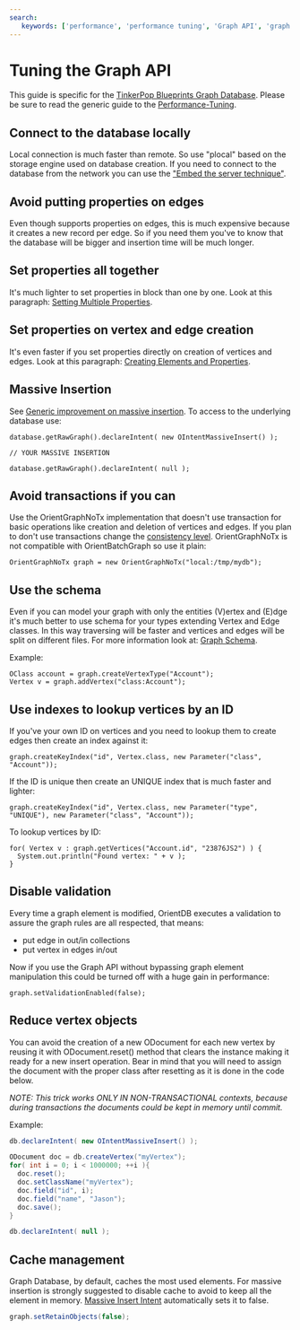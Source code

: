 ```yaml
---
search:
   keywords: ['performance', 'performance tuning', 'Graph API', 'graph']
---
```


# Tuning the Graph API
This guide is specific for the [TinkerPop Blueprints Graph Database](Graph-Database-Tinkerpop.md). Please be sure to read the generic guide to the [Performance-Tuning](Performance-Tuning.md).

## Connect to the database locally

Local connection is much faster than remote. So use "plocal" based on the storage engine used on database creation. If you need to connect to the database from the network you can use the ["Embed the server technique"](Embedded-Server.md).

## Avoid putting properties on edges
Even though supports properties on edges, this is much expensive because it creates a new record per edge. So if you need them you've to know that the database will be bigger and insertion time will be much longer.

## Set properties all together
It's much lighter to set properties in block than one by one. Look at this paragraph: [Setting Multiple Properties](Graph-VE.md#setting-multiple-properties).

## Set properties on vertex and edge creation
It's even faster if you set properties directly on creation of vertices and edges. Look at this paragraph: [Creating Elements and Properties](Graph-VE.md#creating-elements-and-properties-together).

## Massive Insertion

See [Generic improvement on massive insertion](Performance-Tuning.md#massive-insertion). To access to the underlying database use:

    database.getRawGraph().declareIntent( new OIntentMassiveInsert() );

    // YOUR MASSIVE INSERTION

    database.getRawGraph().declareIntent( null );

## Avoid transactions if you can

Use the OrientGraphNoTx implementation that doesn't use transaction for basic operations like creation and deletion of vertices and edges. If you plan to don't use transactions change the [consistency level](Graph-Consistency.md). OrientGraphNoTx is not compatible with OrientBatchGraph so use it plain:

    OrientGraphNoTx graph = new OrientGraphNoTx("local:/tmp/mydb");

## Use the schema

Even if you can model your graph with only the entities (V)ertex and (E)dge it's much better to use schema for your types extending Vertex and Edge classes. In this way traversing will be faster and vertices and edges will be split on different files. For more information look at: [Graph Schema](Graph-Schema.md).

Example:

    OClass account = graph.createVertexType("Account");
    Vertex v = graph.addVertex("class:Account");

## Use indexes to lookup vertices by an ID

If you've your own ID on vertices and you need to lookup them to create edges then create an index against it:

    graph.createKeyIndex("id", Vertex.class, new Parameter("class", "Account"));

If the ID is unique then create an UNIQUE index that is much faster and lighter:

    graph.createKeyIndex("id", Vertex.class, new Parameter("type", "UNIQUE"), new Parameter("class", "Account"));

To lookup vertices by ID:

    for( Vertex v : graph.getVertices("Account.id", "23876JS2") ) {
      System.out.println("Found vertex: " + v );
    }

## Disable validation

Every time a graph element is modified, OrientDB executes a validation to assure the graph rules are all respected, that means:
- put edge in out/in collections
- put vertex in edges in/out

Now if you use the Graph API without bypassing graph element manipulation this could be turned off with a huge gain in performance:

    graph.setValidationEnabled(false);

## Reduce vertex objects

You can avoid the creation of a new ODocument for each new vertex by reusing it with ODocument.reset() method that clears the instance making it ready for a new insert operation. Bear in mind that you will need to assign the document with the proper class after resetting as it is done in the code below.

*NOTE: This trick works ONLY IN NON-TRANSACTIONAL contexts, because during transactions the documents could be kept in memory until commit.*

Example:
```java
db.declareIntent( new OIntentMassiveInsert() );

ODocument doc = db.createVertex("myVertex");
for( int i = 0; i < 1000000; ++i ){
  doc.reset();
  doc.setClassName("myVertex");
  doc.field("id", i);
  doc.field("name", "Jason");
  doc.save();
}

db.declareIntent( null );
```

## Cache management

Graph Database, by default, caches the most used elements. For massive insertion is strongly suggested to disable cache to avoid to keep all the element in memory. [Massive Insert Intent](Performance-Tuning.md#use-the-massive-insert-intent) automatically sets it to false.
```java
graph.setRetainObjects(false);
```
